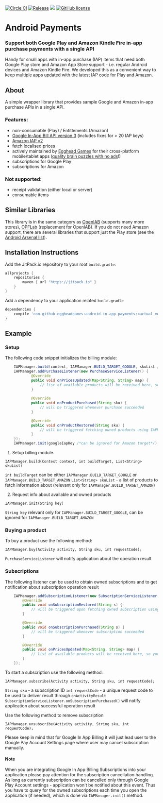 [![Circle CI](https://circleci.com/gh/eggheadgames/android-in-app-payments.svg?style=svg)](https://circleci.com/gh/eggheadgames/android-in-app-payments)
[![Release](https://jitpack.io/v/eggheadgames/android-in-app-payments.svg)](https://jitpack.io/#eggheadgames/android-in-app-payments)
<a target="_blank" href="https://android-arsenal.com/api?level=15"><img src="https://img.shields.io/badge/API-15%2B-orange.svg"></a>
[![GitHub license](https://img.shields.io/badge/license-MIT-lightgrey.svg)](https://github.com/eggheadgames/android-in-app-payments/blob/master/LICENSE)


# Android Payments

### Support both Google Play and Amazon Kindle Fire in-app purchase payments with a single API

Handy for small apps with in-app purchase (IAP) items that need both Google Play store and Amazon App Store support - i.e. regular Android devices and Amazon Kindle Fire.
We developed this as a convenient way to keep multiple apps updated with the latest IAP code for Play and Amazon. 

## About

A simple wrapper library that provides sample Google and Amazon in-app purchase APIs in a single API.

### Features:
 * non-consumable (Play) / Entitlements (Amazon)
 * [Google In-App Bill API version 3](https://developer.android.com/google/play/billing/billing_overview.html) (includes fixes for > 20 IAP keys)
 * [Amazon IAP v2](https://developer.amazon.com/appsandservices/apis/earn/in-app-purchasing)
 * fetch localised prices
 * actively maintained by [Egghead Games](http://eggheadgames.com) for their cross-platform mobile/tablet apps ([quality brain puzzles with no ads](https://play.google.com/store/apps/dev?id=8905223606155014113)!)
 * subscriptions for Google Play
 * subscriptions for Amazon
 
### Not supported:
  * receipt validation (either local or server)
  * consumable items

## Similar Libraries

This library is in the same category as [OpenIAB](https://github.com/onepf/OpenIAB) (supports many more stores), 
[OPFLab](https://github.com/onepf/OPFIab) (replacement for OpenIAB). 
If you do not need Amazon support, there are several libraries that support just the Play store (see the [Android Arsenal list](https://android-arsenal.com/tag/79)).

## Installation Instructions

Add the JitPack.io repository to your root `build.gradle`:

```gradle
allprojects {
    repositories {
        maven { url "https://jitpack.io" }
    }
}
```

Add a dependency to your application related `build.gradle`

```gradle
dependencies {
    compile 'com.github.eggheadgames:android-in-app-payments:<actual version>'
}
```

## Example
### Setup
The following code snippet initializes the billing module:

```java
    IAPManager.build(context, IAPManager.BUILD_TARGET_GOOGLE, skuList /*can be ignored for Google traget*/);
    IAPManager.addPurchaseListener(new PurchaseServiceListener() {
            @Override
            public void onPricesUpdated(Map<String, String> map) {
                // list of available products will be received here, so you can update UI with prices if needed
            }
            
            @Override
            public void onProductPurchased(String sku) {
                // will be triggered whenever purchase succeeded 
            }

            @Override
            public void onProductRestored(String sku) {
                // will be triggered fetching owned products using IAPManager.init();
            }
    });
    IAPManager.init(googleIapKey /*can be ignored for Amazon target*/);
```

1. Setup billing module.
```
IAPManager.build(Context context, int buildTarget, List<String> skuList)
``` 

`int buildTarget` can be either `IAPManager.BUILD_TARGET_GOOGLE` or `IAPManager.BUILD_TARGET_AMAZON`
`List<String> skuList` - a list of products to fetch information about (relevant only for `IAPManager.BUILD_TARGET_AMAZON`)

2. Request info about available and owned products
```
IAPManager.init(String key)
```

`String key` relevant only for `IAPManager.BUILD_TARGET_GOOGLE`, can be ignored for `IAPManager.BUILD_TARGET_AMAZON`

### Buying a product

To buy a product use the following method:
```
IAPManager.buy(Activity activity, String sku, int requestCode);
```
`PurchaseServiceListener` will notify application about the operation result

### Subscriptions
The following listener can be used to obtain owned subscriptions and to get notification about subscription operation result

```java
    IAPManager.addSubscriptionListener(new SubscriptionServiceListener() {
        @Override
        public void onSubscriptionRestored(String s) {
            // will be triggered upon fetching owned subscription using IAPManager.init();
        }

        @Override
        public void onSubscriptionPurchased(String s) {
            // will be triggered whenever subscription succeeded
        }

        @Override
        public void onPricesUpdated(Map<String, String> map) {
            // list of available products will be received here, so you can update UI with prices if needed            
        }
    });
```
To start a subscription use the following method:

```
IAPManager.subscribe(Activity activity, String sku, int requestCode);
```

`String sku` - a subscription ID
`int requestCode` - a unique request code to be used to deliver result through `onActivityResult`
`SubscriptionServiceListener.onSubscriptionPurchased()` will notify application about successful operation result

Use the following method to remove subscription 

```
IAPManager.unsubscribe(Activity activity, String sku, int requestCode);
```

Please keep in mind that for Google In App Billing it will just lead user to the Google Pay Account Settings page where user may cancel subscription manually.

#### Note

When you are integrating Google In App Billing Subscriptions into your application please pay attention for the subscription cancellation handling.
As long as currently subscription can be cancelled only through Google Play Account settings - application won't be notified about this event.
Thus you have to query for the owned subscriptions each time you open the application (if needed), which is done via `IAPManager.init()` method.

